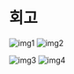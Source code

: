 # 회고

![img1](https://github.com/ethan-yoo/2022_AIFFEL/blob/main/Exploration/E14/gifs/dcgan_history.gif) ![img2](https://github.com/ethan-yoo/2022_AIFFEL/blob/main/Exploration/E14/gifs/fashion_mnist_dcgan.gif)


![img3](https://github.com/ethan-yoo/2022_AIFFEL/blob/main/Exploration/E14/gifs/re_history.gif) ![img4](https://github.com/ethan-yoo/2022_AIFFEL/blob/main/Exploration/E14/gifs/re_gan.gif)
